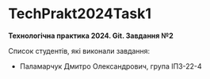 # TechPrakt2024Task1
**Технологічна практика 2024. Git. Завдання №2**

Список студентів, які виконали завдання:
* Паламарчук Дмитро Олександрович, група ІПЗ-22-4

